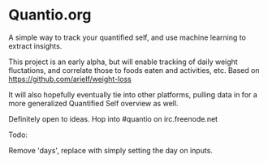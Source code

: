 Quantio.org
=======================

A simple way to track your quantified self, and use machine learning to extract insights.

This project is an early alpha, but will enable tracking of daily weight fluctations, and correlate those to foods eaten and activities, etc. Based on https://github.com/arielf/weight-loss

It will also hopefully eventually tie into other platforms, pulling data in for a more generalized Quantified Self overview as well.

Definitely open to ideas. Hop into #quantio on irc.freenode.net

Todo:

Remove 'days', replace with simply setting the day on inputs.
